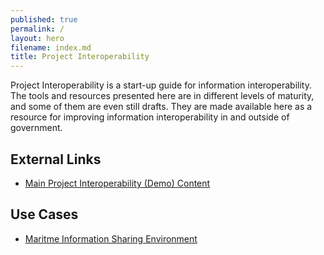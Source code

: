 ```yaml
---
published: true
permalink: /
layout: hero
filename: index.md
title: Project Interoperability
---
```


Project Interoperability is a start-up guide for information
interoperability.  The tools and resources presented here are in different
levels of maturity, and some of them are even still drafts. They are made
available here as a resource for improving information interoperability in
and outside of government.

## External Links

* [Main Project Interoperability (Demo) Content](http://pi.ida.org/)

## Use Cases

* [Maritme Information Sharing Environment](/mise/)
